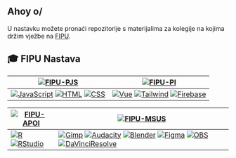## Ahoy o/

U nastavku možete pronaći repozitorije s materijalima za kolegije na kojima držim vježbe na [FIPU](https://fipu.unipu.hr/).

## 🎓 FIPU Nastava

| [![FIPU-PJS](https://github-readme-stats.vercel.app/api/pin/?username=lukablaskovic&repo=FIPU-PJS)](https://github.com/lukablaskovic/FIPU-PJS) | [![FIPU-PI](https://github-readme-stats.vercel.app/api/pin/?username=azuzic&repo=FIPU-PI)](https://github.com/azuzic/FIPU-PI) |
|---------------------------------------------------------------------------------------------------|---------------------------------------------------------------------------------------------------|
| [![JavaScript](https://img.shields.io/badge/-JavaScript-yellow?style=flat)](https://developer.mozilla.org/en-US/docs/Web/JavaScript) [![HTML](https://img.shields.io/badge/-HTML-orange?style=flat)](https://www.w3schools.com/Html/) [![CSS](https://img.shields.io/badge/-CSS-blue?style=flat)](https://www.w3schools.com/css/) | [![Vue](https://img.shields.io/badge/-Vue.js-gree?style=flat)](https://vuejs.org) [![Tailwind](https://img.shields.io/badge/-Tailwind-blue?style=flat)](https://tailwindcss.com) [![Firebase](https://img.shields.io/badge/-Firebase-orange?style=flat)](https://firebase.google.com/) |

| [![FIPU-APOI](https://github-readme-stats.vercel.app/api/pin/?username=azuzic&repo=FIPU-APOI)](https://github.com/azuzic/FIPU-APOI) | [![FIPU-MSUS](https://github-readme-stats.vercel.app/api/pin/?username=azuzic&repo=FIPU-MSUS)](https://github.com/azuzic/FIPU-MSUS) |
|---------------------------------------------------------------------------------------------------|---------------------------------------------------------------------------------------------------|
| [![R](https://img.shields.io/badge/-R-lightblue?style=flat)](https://www.r-project.org/other-docs.html) [![RStudio](https://img.shields.io/badge/-RStudio-blue?style=flat)](https://posit.co/download/rstudio-desktop/) | [![Gimp](https://img.shields.io/badge/-Gimp-brown?style=flat)](https://www.gimp.org) [![Audacity](https://img.shields.io/badge/-Audacity-blue?style=flat)](https://www.audacityteam.org) [![Blender](https://img.shields.io/badge/-Blender-orange?style=flat)](https://www.blender.org) [![Figma](https://img.shields.io/badge/-Figma-purple?style=flat)](https://www.figma.com) [![OBS](https://img.shields.io/badge/-OBS-gray?style=flat)](https://obsproject.com) [![DaVinciResolve](https://img.shields.io/badge/-DaVinciResolve-crimson?style=flat)](https://www.blackmagicdesign.com/products/davinciresolve) 